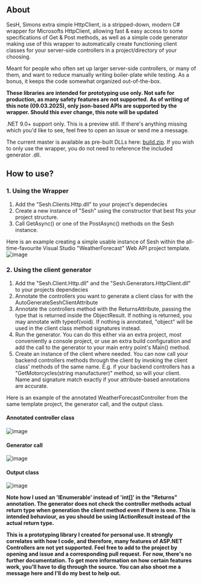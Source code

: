 ## About

SesH, Simons extra simple HttpClient, is a stripped-down, modern C# wrapper for Microsofts HttpClient, allowing fast & easy access to some specifications of Get & Post methods, as well as a simple code generator making use of this wrapper to automatically create functioning client classes for your server-side controllers in a project/directory of your choosing.

Meant for people who often set up larger server-side controllers, or many of them, and want to reduce manually writing boiler-plate while testing. As a bonus, it keeps the code somewhat organized out-of-the-box. 

**These libraries are intended for prototyping use only. Not safe for production, as many safety features are not supported.**
**As of writing of this note (09.03.2025), only json-based APIs are supported by the wrapper. Should this ever change, this note will be updated**

.NET 9.0+ support only. This is a preview still. If there's anything missing which you'd like to see, feel free to open an issue or send me a message.

The current master is available as pre-built DLLs here: [build.zip](https://github.com/user-attachments/files/19150109/build.zip).
If you wish to only use the wrapper, you do not need to reference the included generator .dll.

## How to use?

### 1. Using the Wrapper

1. Add the "Sesh.Clients.Http.dll" to your project's dependecies
2. Create a new instance of "Sesh" using the constructor that best fits your project structure.
3. Call GetAsync<T>() or one of the PostAsync() methods on the Sesh instance.


Here is an example creating a simple usable instance of Sesh within the all-time-favourite Visual Studio "WeatherForecast" Web API project template.
![image](https://github.com/user-attachments/assets/55fd672d-7a8c-48a2-a768-5c14970f815a)

### 2. Using the client generator

1. Add the "Sesh.Client.Http.dll" and the "Sesh.Generators.HttpClient.dll" to your projects dependecies
2. Annotate the controllers you want to generate a client class for with the AutoGenerateSeshClientAttribute
3. Annotate the controllers method with the ReturnsAttribute, passing the type that is returned inside the ObjectResult. If nothing is returned, you may annotate with typeof(void). If nothing is annotated, "object" will be used in the client class method signatures instead.
4. Run the generator. You can do this either via an extra project, most conveniently a console project, or use an extra build configuration and add the call to the generator to your main entry point's Main() method.
5. Create an instance of the client where needed. You can now call your backend controllers methods through the client by invoking the client class' methods of the same name. E.g. if your backend controllers has a "GetMotorcycles(string manufacturer)" method, so will your client. Name and signature match exactly if your attribute-based annotations are accurate.

Here is an example of the annotated WeatherForecastController from the same template project, the generator call, and the output class.
#### Annotated controller class
![image](https://github.com/user-attachments/assets/301193ef-68d0-493c-b237-2f0d2759c3df)

#### Generator call
![image](https://github.com/user-attachments/assets/cf3c66ba-6225-42ac-9b48-2d3a47fd4078)

#### Output class
![image](https://github.com/user-attachments/assets/abdf7464-75cc-43ee-98c5-f490effb3a6c)

**Note how I used an 'IEnumerable<int>' instead of 'int[]' in the "Returns" annotation. The generator does not check the controller methods actual return type when generation the client method even if there is one. This is intended behaviour, as you should be using IActionResult instead of the actual return type.**

**This is a prototyping library I created for personal use. It strongly correlates with how I code, and therefore, many features of ASP.NET Controllers are not yet supported. Feel free to add to the project by opening and issue and a corresponding pull request.**
**For now, there's no further documentation. To get more information on how certain features work, you'll have to dig through the source. You can also shoot me a message here and I'll do my best to help out.** 
